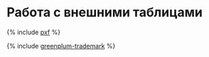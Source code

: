 # Работа с внешними таблицами

{% include [pxf](../../_qa/managed-greenplum/pxf.md) %}

{% include [greenplum-trademark](../../_includes/mdb/mgp/trademark.md) %}